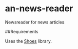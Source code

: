 an-news-reader
==============

Newsreader for news articles

##Requirements

Uses the [Shoes](https://github.com/shoes/shoes) library.
